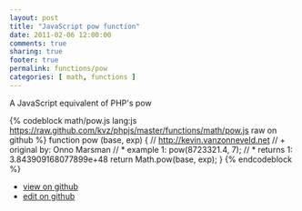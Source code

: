 ```yaml
---
layout: post
title: "JavaScript pow function"
date: 2011-02-06 12:00:00
comments: true
sharing: true
footer: true
permalink: functions/pow
categories: [ math, functions ]
---
```

A JavaScript equivalent of PHP's pow
<!-- more -->
{% codeblock math/pow.js lang:js https://raw.github.com/kvz/phpjs/master/functions/math/pow.js raw on github %}
function pow (base, exp) {
    // http://kevin.vanzonneveld.net
    // +   original by: Onno Marsman
    // *     example 1: pow(8723321.4, 7);
    // *     returns 1: 3.843909168077899e+48
    return Math.pow(base, exp);
}
{% endcodeblock %}
<ul>
 <li><a href="https://github.com/kvz/phpjs/blob/master/functions/math/pow.js">view on github</a></li>
 <li><a href="https://github.com/kvz/phpjs/edit/master/functions/math/pow.js">edit on github</a></li>
</ul>
